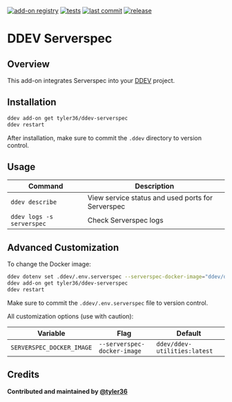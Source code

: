[![add-on registry](https://img.shields.io/badge/DDEV-Add--on_Registry-blue)](https://addons.ddev.com)
[![tests](https://github.com/tyler36/ddev-serverspec/actions/workflows/tests.yml/badge.svg?branch=main)](https://github.com/tyler36/ddev-serverspec/actions/workflows/tests.yml?query=branch%3Amain)
[![last commit](https://img.shields.io/github/last-commit/tyler36/ddev-serverspec)](https://github.com/tyler36/ddev-serverspec/commits)
[![release](https://img.shields.io/github/v/release/tyler36/ddev-serverspec)](https://github.com/tyler36/ddev-serverspec/releases/latest)

# DDEV Serverspec

## Overview

This add-on integrates Serverspec into your [DDEV](https://ddev.com/) project.

## Installation

```bash
ddev add-on get tyler36/ddev-serverspec
ddev restart
```

After installation, make sure to commit the `.ddev` directory to version control.

## Usage

| Command | Description |
| ------- | ----------- |
| `ddev describe` | View service status and used ports for Serverspec |
| `ddev logs -s serverspec` | Check Serverspec logs |

## Advanced Customization

To change the Docker image:

```bash
ddev dotenv set .ddev/.env.serverspec --serverspec-docker-image="ddev/ddev-utilities:latest"
ddev add-on get tyler36/ddev-serverspec
ddev restart
```

Make sure to commit the `.ddev/.env.serverspec` file to version control.

All customization options (use with caution):

| Variable | Flag | Default |
| -------- | ---- | ------- |
| `SERVERSPEC_DOCKER_IMAGE` | `--serverspec-docker-image` | `ddev/ddev-utilities:latest` |

## Credits

**Contributed and maintained by [@tyler36](https://github.com/tyler36)**
